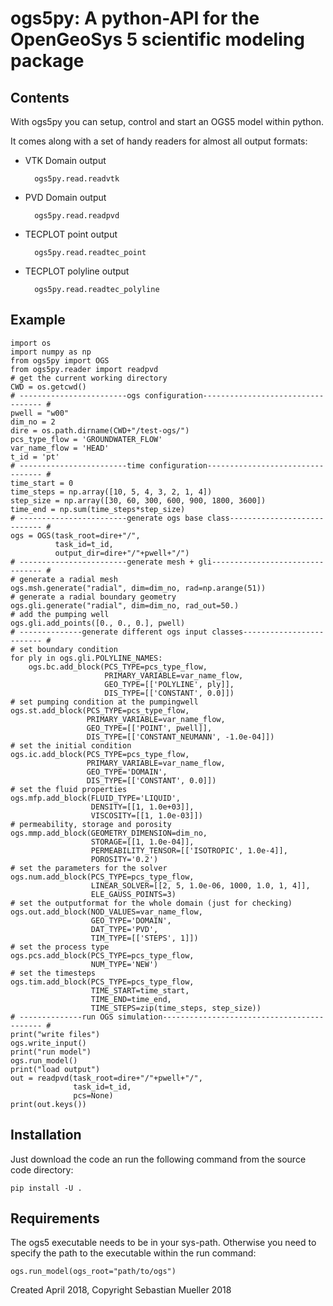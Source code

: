 
ogs5py: A python-API for the OpenGeoSys 5 scientific modeling package
=====================================================================

Contents
--------
With ogs5py you can setup, control and start an OGS5 model within python.

It comes along with a set of handy readers for almost all output formats:

* VTK Domain output

        ogs5py.read.readvtk

* PVD Domain output

        ogs5py.read.readpvd

* TECPLOT point output

        ogs5py.read.readtec_point

* TECPLOT polyline output

        ogs5py.read.readtec_polyline


Example
-------
    import os
    import numpy as np
    from ogs5py import OGS
    from ogs5py.reader import readpvd
    # get the current working directory
    CWD = os.getcwd()
    # ------------------------ogs configuration---------------------------------- #
    pwell = "w00"
    dim_no = 2
    dire = os.path.dirname(CWD+"/test-ogs/")
    pcs_type_flow = 'GROUNDWATER_FLOW'
    var_name_flow = 'HEAD'
    t_id = 'pt'
    # ------------------------time configuration--------------------------------- #
    time_start = 0
    time_steps = np.array([10, 5, 4, 3, 2, 1, 4])
    step_size = np.array([30, 60, 300, 600, 900, 1800, 3600])
    time_end = np.sum(time_steps*step_size)
    # ------------------------generate ogs base class---------------------------- #
    ogs = OGS(task_root=dire+"/",
              task_id=t_id,
              output_dir=dire+"/"+pwell+"/")
    # ------------------------generate mesh + gli-------------------------------- #
    # generate a radial mesh
    ogs.msh.generate("radial", dim=dim_no, rad=np.arange(51))
    # generate a radial boundary geometry
    ogs.gli.generate("radial", dim=dim_no, rad_out=50.)
    # add the pumping well
    ogs.gli.add_points([0., 0., 0.], pwell)
    # --------------generate different ogs input classes------------------------- #
    # set boundary condition
    for ply in ogs.gli.POLYLINE_NAMES:
        ogs.bc.add_block(PCS_TYPE=pcs_type_flow,
                         PRIMARY_VARIABLE=var_name_flow,
                         GEO_TYPE=[['POLYLINE', ply]],
                         DIS_TYPE=[['CONSTANT', 0.0]])
    # set pumping condition at the pumpingwell
    ogs.st.add_block(PCS_TYPE=pcs_type_flow,
                     PRIMARY_VARIABLE=var_name_flow,
                     GEO_TYPE=[['POINT', pwell]],
                     DIS_TYPE=[['CONSTANT_NEUMANN', -1.0e-04]])
    # set the initial condition
    ogs.ic.add_block(PCS_TYPE=pcs_type_flow,
                     PRIMARY_VARIABLE=var_name_flow,
                     GEO_TYPE='DOMAIN',
                     DIS_TYPE=[['CONSTANT', 0.0]])
    # set the fluid properties
    ogs.mfp.add_block(FLUID_TYPE='LIQUID',
                      DENSITY=[[1, 1.0e+03]],
                      VISCOSITY=[[1, 1.0e-03]])
    # permeability, storage and porosity
    ogs.mmp.add_block(GEOMETRY_DIMENSION=dim_no,
                      STORAGE=[[1, 1.0e-04]],
                      PERMEABILITY_TENSOR=[['ISOTROPIC', 1.0e-4]],
                      POROSITY='0.2')
    # set the parameters for the solver
    ogs.num.add_block(PCS_TYPE=pcs_type_flow,
                      LINEAR_SOLVER=[[2, 5, 1.0e-06, 1000, 1.0, 1, 4]],
                      ELE_GAUSS_POINTS=3)
    # set the outputformat for the whole domain (just for checking)
    ogs.out.add_block(NOD_VALUES=var_name_flow,
                      GEO_TYPE='DOMAIN',
                      DAT_TYPE='PVD',
                      TIM_TYPE=[['STEPS', 1]])
    # set the process type
    ogs.pcs.add_block(PCS_TYPE=pcs_type_flow,
                      NUM_TYPE='NEW')
    # set the timesteps
    ogs.tim.add_block(PCS_TYPE=pcs_type_flow,
                      TIME_START=time_start,
                      TIME_END=time_end,
                      TIME_STEPS=zip(time_steps, step_size))
    # --------------run OGS simulation------------------------------------------- #
    print("write files")
    ogs.write_input()
    print("run model")
    ogs.run_model()
    print("load output")
    out = readpvd(task_root=dire+"/"+pwell+"/",
                  task_id=t_id,
                  pcs=None)
    print(out.keys())

Installation
------------
Just download the code an run the following command from the
source code directory:

    pip install -U .
    
Requirements
------------
The ogs5 executable needs to be in your sys-path. Otherwise you need to specify the path to the executable within the run command:

    ogs.run_model(ogs_root="path/to/ogs")

Created April 2018, Copyright Sebastian Mueller 2018
